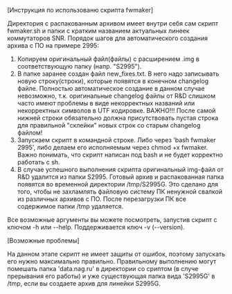 [Инструкция по использованю скрипта fwmaker]
 
Директория с распакованным архивом имеет внутри себя сам скрипт fwmaker.sh и папки с кратким названием актуальных линеек коммутаторов SNR. Порядок шагов для автоматического создания архива с ПО на примере 2995:

1) Копируем оригинальный файл(файлы) с расширением .img в соответствующую папку (напр. "S2995").
2) В папке заранее создан файл new_fixes.txt. В него надо записывать новую строку(строки), которые появятся в конечном changelog файле. Полностью автоматическое создание в данном случае невозможно, т.к. оригинальные changelog файлы от R&D слишком часто имеют проблемы в виде некорректных названий или некорректных символов в UTF кодировке.
ВАЖНО!!! После самой нижней строки обязательно должна присутствовать пустая строка для правильной "склейки" новых строк со старым changelog файлом!
3) Запускаем скрипт в командной строке. Либо через 'bash fwmaker 2995', либо делаем его исполняемым через chmod +x fwmaker. Важно понимать, что скрипт написан под bash и не будет корректно работать с sh.
4) В случае успешного выполнения скрипта оригинальный img-файл от R&D удалится из папки S2995. Готовый архив и распакованная папка появятся во временной директории /tmp/S2995G. Это сделано для того, чтобы не захламлять файловую систему ПК ненужной свалкой из различных архивов с ПО. После перезагрузки ПК все содержимое папки /tmp удаляется.

Все возможные аргументы вы можете посмотреть, запустив скрипт с ключом -h или --help. Поддерживается ключ -v (--version).


[Возможные проблемы]
 
На данном этапе скрипт не имеет защиты от ошибок, поэтому запускать его нужно максимально правильно. Правильному выполнению могут помешать папка 'data.nag.ru' в директории со сриптом (в случе прерывания его работы) и уже существующая папка вида 'S2995G' в /tmp, если вы создаете архив для линейки S2995G. 
